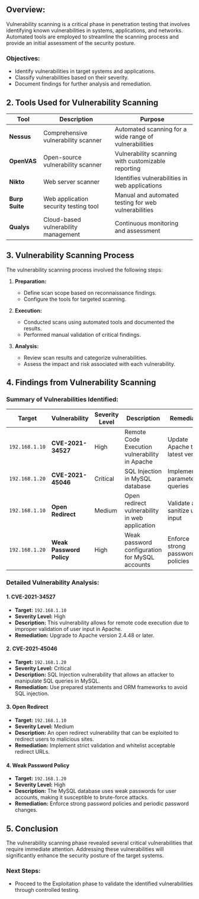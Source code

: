 ## **Overview:**

Vulnerability scanning is a critical phase in penetration testing that involves identifying known vulnerabilities in systems, applications, and networks. Automated tools are employed to streamline the scanning process and provide an initial assessment of the security posture.

### **Objectives:**

- Identify vulnerabilities in target systems and applications.
- Classify vulnerabilities based on their severity.
- Document findings for further analysis and remediation.

## 2. **Tools Used for Vulnerability Scanning**

|**Tool**|**Description**|**Purpose**|
|---|---|---|
|**Nessus**|Comprehensive vulnerability scanner|Automated scanning for a wide range of vulnerabilities|
|**OpenVAS**|Open-source vulnerability scanner|Vulnerability scanning with customizable reporting|
|**Nikto**|Web server scanner|Identifies vulnerabilities in web applications|
|**Burp Suite**|Web application security testing tool|Manual and automated testing for web vulnerabilities|
|**Qualys**|Cloud-based vulnerability management|Continuous monitoring and assessment|

## 3. **Vulnerability Scanning Process**

The vulnerability scanning process involved the following steps:

1. **Preparation:**
    
    - Define scan scope based on reconnaissance findings.
    - Configure the tools for targeted scanning.
2. **Execution:**
    
    - Conducted scans using automated tools and documented the results.
    - Performed manual validation of critical findings.
3. **Analysis:**
    
    - Review scan results and categorize vulnerabilities.
    - Assess the impact and risk associated with each vulnerability.

## 4. **Findings from Vulnerability Scanning**

### **Summary of Vulnerabilities Identified:**

|**Target**|**Vulnerability**|**Severity Level**|**Description**|**Remediation**|
|---|---|---|---|---|
|`192.168.1.10`|**CVE-2021-34527**|High|Remote Code Execution vulnerability in Apache|Update Apache to the latest version|
|`192.168.1.20`|**CVE-2021-45046**|Critical|SQL Injection in MySQL database|Implement parameterized queries|
|`192.168.1.10`|**Open Redirect**|Medium|Open redirect vulnerability in web application|Validate and sanitize user input|
|`192.168.1.20`|**Weak Password Policy**|High|Weak password configuration for MySQL accounts|Enforce strong password policies|

### **Detailed Vulnerability Analysis:**

#### 1. **CVE-2021-34527**

- **Target:** `192.168.1.10`
- **Severity Level:** High
- **Description:** This vulnerability allows for remote code execution due to improper validation of user input in Apache.
- **Remediation:** Upgrade to Apache version 2.4.48 or later.

#### 2. **CVE-2021-45046**

- **Target:** `192.168.1.20`
- **Severity Level:** Critical
- **Description:** SQL Injection vulnerability that allows an attacker to manipulate SQL queries in MySQL.
- **Remediation:** Use prepared statements and ORM frameworks to avoid SQL injection.

#### 3. **Open Redirect**

- **Target:** `192.168.1.10`
- **Severity Level:** Medium
- **Description:** An open redirect vulnerability that can be exploited to redirect users to malicious sites.
- **Remediation:** Implement strict validation and whitelist acceptable redirect URLs.

#### 4. **Weak Password Policy**

- **Target:** `192.168.1.20`
- **Severity Level:** High
- **Description:** The MySQL database uses weak passwords for user accounts, making it susceptible to brute-force attacks.
- **Remediation:** Enforce strong password policies and periodic password changes.

## 5. **Conclusion**

The vulnerability scanning phase revealed several critical vulnerabilities that require immediate attention. Addressing these vulnerabilities will significantly enhance the security posture of the target systems.

### **Next Steps:**

- Proceed to the Exploitation phase to validate the identified vulnerabilities through controlled testing.